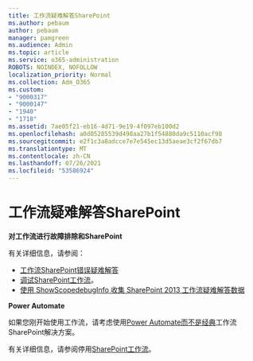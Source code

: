 ```yaml
---
title: 工作流疑难解答SharePoint
ms.author: pebaum
author: pebaum
manager: pamgreen
ms.audience: Admin
ms.topic: article
ms.service: o365-administration
ROBOTS: NOINDEX, NOFOLLOW
localization_priority: Normal
ms.collection: Adm_O365
ms.custom:
- "9000317"
- "9000147"
- "1940"
- "1718"
ms.assetid: 7ae05f21-eb16-4d71-9e19-4f097eb100d2
ms.openlocfilehash: a0d05285539d498aa27b1f54880da9c5110acf98
ms.sourcegitcommit: e2f1c3a8adcce7e7e545ec13d5aeae3cf2f67db7
ms.translationtype: MT
ms.contentlocale: zh-CN
ms.lasthandoff: 07/26/2021
ms.locfileid: "53586924"
---
```

# <a name="troubleshoot-workflows-in-sharepoint"></a>工作流疑难解答SharePoint

**对工作流进行故障排除和SharePoint**

有关详细信息，请参阅：

- [工作流SharePoint错误疑难解答](/sharepoint/dev/general-development/troubleshooting-sharepoint-server-workflow-validation-errors-in-visio)
- [调试SharePoint工作流](/sharepoint/dev/general-development/debugging-sharepoint-server-workflows)。
- [使用 ShowScopedebugInfo 收集 SharePoint 2013 工作流疑难解答数据](/sharepoint/troubleshoot/workflows/gather-workflow-data)

**Power Automate**

如果您刚开始使用工作流，请考虑使用[Power Automate而不是经典](/power-automate/modern-approvals)工作流SharePoint解决方案。

有关详细信息，请参阅停用[SharePoint工作流](/alchemyinsights/sharepoint-workflows-retiring)。
